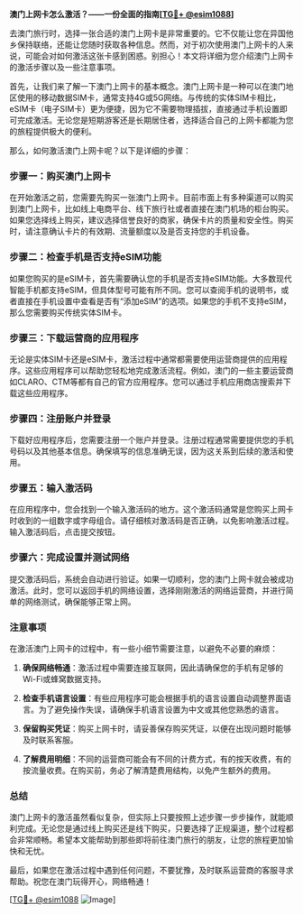 **澳门上网卡怎么激活？——一份全面的指南[[TG💪+ @esim1088](https://t.me/s/esim1088)]**

去澳门旅行时，选择一张合适的澳门上网卡是非常重要的。它不仅能让您在异国他乡保持联络，还能让您随时获取各种信息。然而，对于初次使用澳门上网卡的人来说，可能会对如何激活这张卡感到困惑。别担心！本文将详细为您介绍澳门上网卡的激活步骤以及一些注意事项。

首先，让我们来了解一下澳门上网卡的基本概念。澳门上网卡是一种可以在澳门地区使用的移动数据SIM卡，通常支持4G或5G网络。与传统的实体SIM卡相比，eSIM卡（电子SIM卡）更为便捷，因为它不需要物理插拔，直接通过手机设置即可完成激活。无论您是短期游客还是长期居住者，选择适合自己的上网卡都能为您的旅程提供极大的便利。

那么，如何激活澳门上网卡呢？以下是详细的步骤：

### 步骤一：购买澳门上网卡

在开始激活之前，您需要先购买一张澳门上网卡。目前市面上有多种渠道可以购买到澳门上网卡，比如线上电商平台、线下旅行社或者直接在澳门机场的柜台购买。如果您选择线上购买，建议选择信誉良好的商家，确保卡片的质量和安全性。购买时，请注意确认卡片的有效期、流量额度以及是否支持您的手机设备。

### 步骤二：检查手机是否支持eSIM功能

如果您购买的是eSIM卡，首先需要确认您的手机是否支持eSIM功能。大多数现代智能手机都支持eSIM，但具体型号可能有所不同。您可以查阅手机的说明书，或者直接在手机设置中查看是否有“添加eSIM”的选项。如果您的手机不支持eSIM，那么您需要购买传统实体SIM卡。

### 步骤三：下载运营商的应用程序

无论是实体SIM卡还是eSIM卡，激活过程中通常都需要使用运营商提供的应用程序。这些应用程序可以帮助您轻松地完成激活流程。例如，澳门的一些主要运营商如CLARO、CTM等都有自己的官方应用程序。您可以通过手机应用商店搜索并下载这些应用程序。

### 步骤四：注册账户并登录

下载好应用程序后，您需要注册一个账户并登录。注册过程通常需要提供您的手机号码以及其他基本信息。确保填写的信息准确无误，因为这关系到后续的激活和使用。

### 步骤五：输入激活码

在应用程序中，您会找到一个输入激活码的地方。这个激活码通常是您购买上网卡时收到的一组数字或字母组合。请仔细核对激活码是否正确，以免影响激活过程。输入激活码后，点击提交按钮。

### 步骤六：完成设置并测试网络

提交激活码后，系统会自动进行验证。如果一切顺利，您的澳门上网卡就会被成功激活。此时，您可以返回手机的网络设置，选择刚刚激活的网络运营商，并进行简单的网络测试，确保能够正常上网。

### 注意事项

在激活澳门上网卡的过程中，有一些小细节需要注意，以避免不必要的麻烦：

1. **确保网络畅通**：激活过程中需要连接互联网，因此请确保您的手机有足够的Wi-Fi或蜂窝数据支持。
   
2. **检查手机语言设置**：有些应用程序可能会根据手机的语言设置自动调整界面语言。为了避免操作失误，请确保手机语言设置为中文或其他您熟悉的语言。

3. **保留购买凭证**：购买上网卡时，请妥善保存购买凭证，以便在出现问题时能够及时联系客服。

4. **了解费用明细**：不同的运营商可能会有不同的计费方式，有的按天收费，有的按流量收费。在购买前，务必了解清楚费用结构，以免产生额外的费用。

### 总结

澳门上网卡的激活虽然看似复杂，但实际上只要按照上述步骤一步步操作，就能顺利完成。无论您是通过线上购买还是线下购买，只要选择了正规渠道，整个过程都会非常顺畅。希望本文能帮助到那些即将前往澳门旅行的朋友，让您的旅程更加愉快和无忧。

最后，如果您在激活过程中遇到任何问题，不要犹豫，及时联系运营商的客服寻求帮助。祝您在澳门玩得开心，网络畅通！

[[TG💪+ @esim1088](https://t.me/s/esim1088) ![Image](https://i.postimg.cc/4NQfJmqS/Snipaste-2025-05-13-00-14-12.png)]